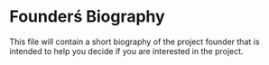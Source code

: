 # Founderś Biography

This file will contain a short biography of the project founder that is intended to help you decide if you are interested in the project.
